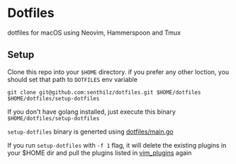 # Dotfiles
dotfiles for macOS using Neovim, Hammerspoon and Tmux

## Setup
Clone this repo into your `$HOME` directory. if you prefer any other loction, you should set that path to `DOTFILES`  env variable

```
git clone git@github.com:senthilz/dotfiles.git $HOME/dotfiles
$HOME/dotfiles/setup-dotfiles
```

If you don't have golang installed, just execute this binary `$HOME/dotfiles/setup-dotfiles`
 
`setup-dotfiles` binary is generted using [dotfiles/main.go](https://github.com/senthilz/dotfiles/blob/master/main.go)
   
    
If you run `setup-dotfiles` with `-f 1` flag, it will delete the existing plugins in your $HOME dir and pull the plugins listed in [vim_plugins](https://github.com/senthilz/dotfiles/blob/master/vim_plugins.txt) again

